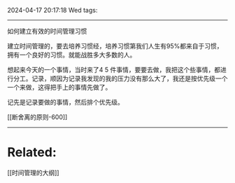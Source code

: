 2024-04-17 20:17:18 Wed 
tags: 

----
如何建立有效的时间管理习惯

建立时间管理的，要去培养习惯经，培养习惯第我们人生有95%都来自于习惯，拥有一个良好的习惯。就能战胜多大多数的人。

想起来今天的一个事情，当时来了4 5 件事情，要要去做，我把这个些事情，都进行分工。记录，顺因为记录我发现的我的压力没有那么大了，我还是按优先级一个一个来做，这得把手上的事情先做了。

记先是记录要做的事情，然后排个优先级。



[[断舍离的原则-600]]


---
# Related:
[[时间管理的大纲]]